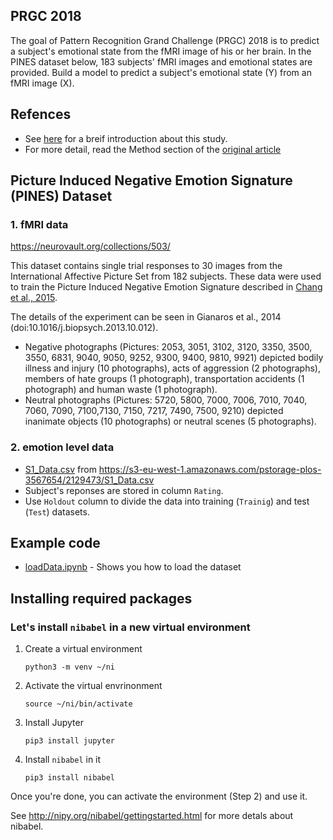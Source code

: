 
## PRGC 2018
The goal of Pattern Recognition Grand Challenge (PRGC) 2018 is to predict a subject's emotional state from the fMRI image of his or her brain.
In the PINES dataset below, 183 subjects' fMRI images and emotional states are provided.
Build a model to predict a subject's emotional state (Y) from an fMRI image (X).

## Refences
* See [here](http://journals.plos.org/plosbiology/article?id=10.1371/journal.pbio.1002179) for a breif introduction about this study.
* For more detail, read the Method section of the [original article](http://journals.plos.org/plosbiology/article?id=10.1371/journal.pbio.1002180)


## Picture Induced Negative Emotion Signature (PINES) Dataset

### 1. fMRI data
https://neurovault.org/collections/503/

This dataset contains single trial responses to 30 images from the International Affective Picture Set from 182 subjects. These data were used to train the Picture Induced Negative Emotion Signature described in [Chang et al., 2015](http://journals.plos.org/plosbiology/article?id=10.1371/journal.pbio.1002180). 

The details of the experiment can be seen in Gianaros et al., 2014 (doi:10.1016/j.biopsych.2013.10.012).
* Negative photographs (Pictures: 2053, 3051, 3102, 3120, 3350, 3500, 3550, 6831, 9040, 9050, 9252, 9300, 9400, 9810, 9921) depicted bodily illness and injury (10 photographs), acts of aggression (2 photographs), members of hate groups (1 photograph), transportation accidents (1 photograph) and human waste (1 photograph). 
* Neutral photographs (Pictures: 5720, 5800, 7000, 7006, 7010, 7040, 7060, 7090, 7100,7130, 7150, 7217, 7490, 7500, 9210) depicted inanimate objects (10 photographs) or neutral scenes (5 photographs).

### 2. emotion level data 
* [S1_Data.csv](S1_Data.csv) from https://s3-eu-west-1.amazonaws.com/pstorage-plos-3567654/2129473/S1_Data.csv
* Subject's reponses are stored in column `Rating`.
* Use `Holdout` column to divide the data into training (`Trainig`) and test (`Test`) datasets. 


## Example code
* [loadData.ipynb](loadData.ipynb) - Shows you how to load the dataset

## Installing required packages 

### Let's install  `nibabel` in a new virtual environment

1. Create a virtual environment
    ```
    python3 -m venv ~/ni
    ```

2. Activate the virtual envrinonment
    ```
    source ~/ni/bin/activate
    ```

3. Install Jupyter
    ```
    pip3 install jupyter
    ```
    
4. Install `nibabel` in it
    ```
    pip3 install nibabel
    ```

Once you're done, you can activate the environment (Step 2) and use it.

See http://nipy.org/nibabel/gettingstarted.html for more detals about nibabel.
